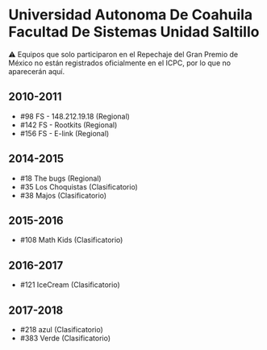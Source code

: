 # Universidad Autonoma De Coahuila Facultad De Sistemas Unidad Saltillo

:warning: Equipos que solo participaron en el Repechaje del Gran Premio de México no están registrados oficialmente en el ICPC, por lo que no aparecerán aquí.

## 2010-2011

- #98 FS - 148.212.19.18 (Regional)
- #142 FS - Rootkits (Regional)
- #156 FS - E-link (Regional)

## 2014-2015

- #18 The bugs (Regional)
- #35 Los Choquistas (Clasificatorio)
- #38 Majos (Clasificatorio)

## 2015-2016

- #108 Math Kids (Clasificatorio)

## 2016-2017

- #121 IceCream (Clasificatorio)

## 2017-2018

- #218 azul (Clasificatorio)
- #383 Verde (Clasificatorio)


